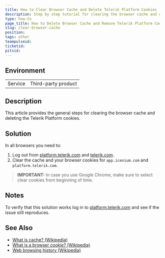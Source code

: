 ```yaml
---
title: How to Clear Browser Cache and Delete Telerik Platform Cookies
description: Step by step tutorial for clearing the browser cache and deleting the Telerik Platform cookies.
type: how-to
page_title: How to Delete Browser Cache and Remove Telerik Platform Cookies
slug: clear-browser-cache
position:
tags: other
teampulseid: 
ticketid: 
pitsid: 
---
```


## Environment
<table>
  <tr>
    <td>Service</td>
    <td>Third-party product</td>	
  </tr>
</table>

## Description
This article provides the general steps for clearing the browser cache and deleting the Telerik Platform cookies.

## Solution
In all browsers you need to:

1. Log out from [platform.telerik.com](https://platform.telerik.com) and [telerik.com](https://www.telerik.com).
2. Clear the cache and your browser cookies for `app.icenium.com` and `platform.telerik.com`. 

> **IMPORTANT:** In case you use Google Chrome, make sure to select clear cookies from beginning of time.

## Notes
To verify that this solution works log in to [platform.telerik.com](https://platform.telerik.com) and see if the issue still reproduces. 

## See Also
* [What is cache? (Wikipedia)](https://en.wikipedia.org/wiki/Web_cache)
* [What is a browser cookie? (Wikipedia)](https://en.wikipedia.org/wiki/HTTP_cookie)
* [Web browsing history (Wikipedia)](https://en.wikipedia.org/wiki/Web_browsing_history)